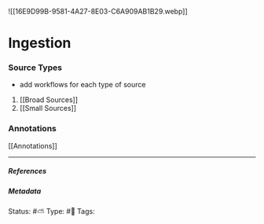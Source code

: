 ![[16E9D99B-9581-4A27-8E03-C6A909AB1B29.webp]]

# Ingestion

### Source Types

-  add workflows for each type of source

1. [[Broad Sources]]
2. [[Small Sources]]

### Annotations

[[Annotations]]
___

##### References


##### Metadata
Status:  #⛅️ 
Type: #🔵 
Tags: